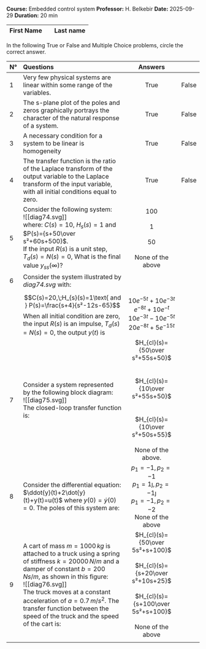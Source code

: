 
**Course:** Embedded control system
**Professor:** H. Belkebir
**Date:** 2025-09-29
**Duration:** 20 min

| First Name |     | Last name |
| :--------- | :-- | --------- |
In the following True or False and Multiple Choice problems, circle the correct answer.

| N°  | Questions                                                                                                                                                                                                                                                                                                                                         |                                                                     Answers                                                                     |       |
| :-- | :------------------------------------------------------------------------------------------------------------------------------------------------------------------------------------------------------------------------------------------------------------------------------------------------------------------------------------------------ | :---------------------------------------------------------------------------------------------------------------------------------------------: | :---: |
| 1   | Very few physical systems are linear within some range of the variables.                                                                                                                                                                                                                                                                          |                                                                      True                                                                       | False |
| 2   | The s-plane plot of the poles and zeros graphically portrays the character of the natural response of a system.                                                                                                                                                                                                                                   |                                                                      True                                                                       | False |
| 3   | A necessary condition for a system to be linear is homogeneity                                                                                                                                                                                                                                                                                    |                                                                      True                                                                       | False |
| 4   | The transfer function is the ratio of the Laplace transform of the output variable to the Laplace transform of the input variable, with all initial conditions equal to zero.                                                                                                                                                                     |                                                                      True                                                                       | False |
| 5   | Consider the following system:<br>![[diag74.svg]]<br>where: $C(s)=10$, $H_{s}(s)=1$ and $P(s)={s+50\over s²+60s+500}$.  <br>If the input $R(s)$ is a unit step, $T_{d}(s)=N(s)=0$, What is the final value $y_{ss}(\infty)$?                                                                                                                      |                                              $100$<br><br>$1$<br><br>$50$<br><br>None of the above                                              |       |
| 6   | Consider the system illustrated by *diag74.svg* with:                                                                                                                                                                                                                                                                                             |                                                                                                                                                 |       |
|     | $$C(s)=20,\;H_{s}(s)=1\text{ and } P(s)=\frac{s+4}{s²-12s-65}$$ When all initial condition are zero, the input $R(s)$ is an impulse, $T_{d}(s)=N(s)=0$, the output $y(t)$ is                                                                                                                                                                      |                        $10e^{-5t}+10e^{-3t}$<br>$e^{-8t}+10e^{-t}$<br>$10e^{-3t}-10e^{-5t}$<br>$20e^{-8t}+5e^{-15t}$<br>                        |       |
| 7   | Consider a system represented by the following block diagram:<br>![[diag75.svg]]<br>The closed-loop transfer function is:                                                                                                                                                                                                                         | $H_{cl}(s)={50\over s²+55s+50}$<br><br><br>$H_{cl}(s)={10\over s²+55s+50}$<br><br><br>$H_{cl}(s)={10\over s²+50s+55}$<br><br>None of the above. |       |
| 8   | Consider the differential equation:<br>$\ddot{y}(t)+2\dot{y}(t)+y(t)=u(t)$ where $y(0)=\dot{y}(0)=0$. The poles of this system are:                                                                                                                                                                                                               |                        $p_{1}=-1,p_{2}=-1$<br>$p_{1}=1\jmath,p_{2}=-1\jmath$<br>$p_{1}=-1,p_{2}=-2$<br>None of the above                        |       |
| 9   | A cart of mass $m = 1000\, kg$ is attached to a truck using a spring of stiffness $k = 20000\, N/m$ and a damper of constant $b = 200\, Ns/m$, as shown in this figure:<br>![[diag76.svg]]<br>The truck moves at a constant acceleration of $a = 0.7\, m/s^2$. The transfer function between the speed of the truck and the speed of the cart is: |   $H_{cl}(s)={50\over 5s²+s+100}$<br><br>$H_{cl}(s)={s+20\over s²+10s+25}$<br><br>$H_{cl}(s)={s+100\over 5s²+s+100}$<br><br>None of the above   |       |
|     |                                                                                                                                                                                                                                                                                                                                                   |                                                                                                                                                 |       |
